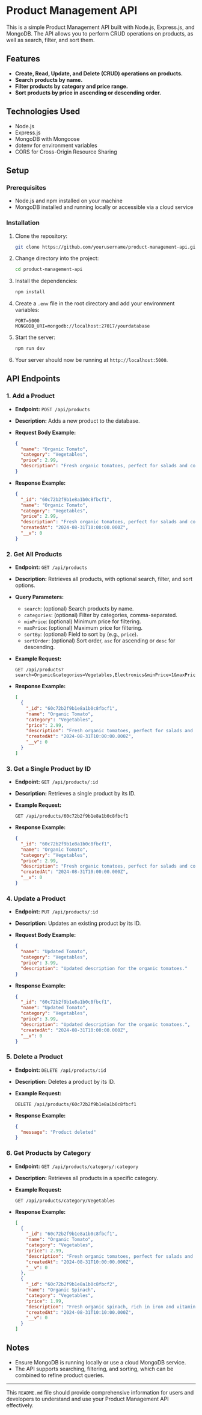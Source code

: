 # Product Management API

This is a simple Product Management API built with Node.js, Express.js, and MongoDB. The API allows you to perform CRUD operations on products, as well as search, filter, and sort them.

## Features

- **Create, Read, Update, and Delete (CRUD) operations on products.**
- **Search products by name.**
- **Filter products by category and price range.**
- **Sort products by price in ascending or descending order.**

## Technologies Used

- Node.js
- Express.js
- MongoDB with Mongoose
- dotenv for environment variables
- CORS for Cross-Origin Resource Sharing

## Setup

### Prerequisites

- Node.js and npm installed on your machine
- MongoDB installed and running locally or accessible via a cloud service

### Installation

1. Clone the repository:

    ```bash
    git clone https://github.com/yourusername/product-management-api.git
    ```

2. Change directory into the project:

    ```bash
    cd product-management-api
    ```

3. Install the dependencies:

    ```bash
    npm install
    ```

4. Create a `.env` file in the root directory and add your environment variables:

    ```plaintext
    PORT=5000
    MONGODB_URI=mongodb://localhost:27017/yourdatabase
    ```

5. Start the server:

    ```bash
    npm run dev
    ```

6. Your server should now be running at `http://localhost:5000`.

## API Endpoints

### 1. **Add a Product**

   - **Endpoint:** `POST /api/products`
   - **Description:** Adds a new product to the database.
   - **Request Body Example:**

     ```json
     {
       "name": "Organic Tomato",
       "category": "Vegetables",
       "price": 2.99,
       "description": "Fresh organic tomatoes, perfect for salads and cooking."
     }
     ```

   - **Response Example:**

     ```json
     {
       "_id": "60c72b2f9b1e8a1b0c8fbcf1",
       "name": "Organic Tomato",
       "category": "Vegetables",
       "price": 2.99,
       "description": "Fresh organic tomatoes, perfect for salads and cooking.",
       "createdAt": "2024-08-31T10:00:00.000Z",
       "__v": 0
     }
     ```

### 2. **Get All Products**

   - **Endpoint:** `GET /api/products`
   - **Description:** Retrieves all products, with optional search, filter, and sort options.
   - **Query Parameters:**

     - `search`: (optional) Search products by name.
     - `categories`: (optional) Filter by categories, comma-separated.
     - `minPrice`: (optional) Minimum price for filtering.
     - `maxPrice`: (optional) Maximum price for filtering.
     - `sortBy`: (optional) Field to sort by (e.g., `price`).
     - `sortOrder`: (optional) Sort order, `asc` for ascending or `desc` for descending.

   - **Example Request:**

     ```plaintext
     GET /api/products?search=Organic&categories=Vegetables,Electronics&minPrice=1&maxPrice=100&sortBy=price&sortOrder=asc
     ```

   - **Response Example:**

     ```json
     [
       {
         "_id": "60c72b2f9b1e8a1b0c8fbcf1",
         "name": "Organic Tomato",
         "category": "Vegetables",
         "price": 2.99,
         "description": "Fresh organic tomatoes, perfect for salads and cooking.",
         "createdAt": "2024-08-31T10:00:00.000Z",
         "__v": 0
       }
     ]
     ```

### 3. **Get a Single Product by ID**

   - **Endpoint:** `GET /api/products/:id`
   - **Description:** Retrieves a single product by its ID.
   - **Example Request:**

     ```plaintext
     GET /api/products/60c72b2f9b1e8a1b0c8fbcf1
     ```

   - **Response Example:**

     ```json
     {
       "_id": "60c72b2f9b1e8a1b0c8fbcf1",
       "name": "Organic Tomato",
       "category": "Vegetables",
       "price": 2.99,
       "description": "Fresh organic tomatoes, perfect for salads and cooking.",
       "createdAt": "2024-08-31T10:00:00.000Z",
       "__v": 0
     }
     ```

### 4. **Update a Product**

   - **Endpoint:** `PUT /api/products/:id`
   - **Description:** Updates an existing product by its ID.
   - **Request Body Example:**

     ```json
     {
       "name": "Updated Tomato",
       "category": "Vegetables",
       "price": 3.99,
       "description": "Updated description for the organic tomatoes."
     }
     ```

   - **Response Example:**

     ```json
     {
       "_id": "60c72b2f9b1e8a1b0c8fbcf1",
       "name": "Updated Tomato",
       "category": "Vegetables",
       "price": 3.99,
       "description": "Updated description for the organic tomatoes.",
       "createdAt": "2024-08-31T10:00:00.000Z",
       "__v": 0
     }
     ```

### 5. **Delete a Product**

   - **Endpoint:** `DELETE /api/products/:id`
   - **Description:** Deletes a product by its ID.
   - **Example Request:**

     ```plaintext
     DELETE /api/products/60c72b2f9b1e8a1b0c8fbcf1
     ```

   - **Response Example:**

     ```json
     {
       "message": "Product deleted"
     }
     ```

### 6. **Get Products by Category**

   - **Endpoint:** `GET /api/products/category/:category`
   - **Description:** Retrieves all products in a specific category.
   - **Example Request:**

     ```plaintext
     GET /api/products/category/Vegetables
     ```

   - **Response Example:**

     ```json
     [
       {
         "_id": "60c72b2f9b1e8a1b0c8fbcf1",
         "name": "Organic Tomato",
         "category": "Vegetables",
         "price": 2.99,
         "description": "Fresh organic tomatoes, perfect for salads and cooking.",
         "createdAt": "2024-08-31T10:00:00.000Z",
         "__v": 0
       },
       {
         "_id": "60c72b2f9b1e8a1b0c8fbcf2",
         "name": "Organic Spinach",
         "category": "Vegetables",
         "price": 1.99,
         "description": "Fresh organic spinach, rich in iron and vitamins.",
         "createdAt": "2024-08-31T10:10:00.000Z",
         "__v": 0
       }
     ]
     ```

## Notes

- Ensure MongoDB is running locally or use a cloud MongoDB service.
- The API supports searching, filtering, and sorting, which can be combined to refine product queries.

---

This `README.md` file should provide comprehensive information for users and developers to understand and use your Product Management API effectively.
